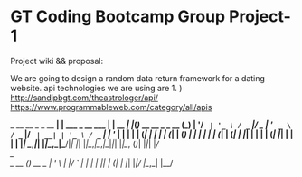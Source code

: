 # GT Coding Bootcamp Group Project-1 

Project wiki && proposal:

We are going to design a random data return framework for a dating website. 
api technologies we are using are 1. ) 
http://sandipbgt.com/theastrologer/api/
https://www.programmableweb.com/category/all/apis





 _ __ __ _ _ __   __| | ___  _ __ ___   __| | __ _| |_(_)_ __   __ _   _ __ (_)
| '__/ _` | '_ \ / _` |/ _ \| '_ ` _ \ / _` |/ _` | __| | '_ \ / _` | | '_ \| |
| | | (_| | | | | (_| | (_) | | | | | | (_| | (_| | |_| | | | | (_| |_| | | | |
|_|  \__,_|_| |_|\__,_|\___/|_| |_| |_|\__,_|\__,_|\__|_|_| |_|\__, (_)_| |_|_|
                                                               |___/           
        _       
 _ __  (_) __ _ 
| '_ \ | |/ _` |
| | | || | (_| |
|_| |_|/ |\__,_|
     |__/  
